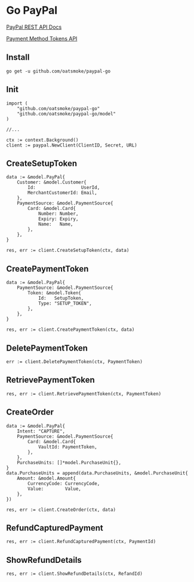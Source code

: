# Go PayPal

[PayPal REST API Docs](https://developer.paypal.com/api/rest/)

[Payment Method Tokens API](https://developer.paypal.com/docs/multiparty/checkout/save-payment-methods/purchase-later/payment-tokens-api/cards/)

## Install
```
go get -u github.com/oatsmoke/paypal-go
```

## Init
```
import (
    "github.com/oatsmoke/paypal-go"
    "github.com/oatsmoke/paypal-go/model"
)

//...

ctx := context.Background()
client := paypal.NewClient(ClientID, Secret, URL)
```

## CreateSetupToken
```
data := &model.PayPal{
	Customer: &model.Customer{
		Id:                 UserId,
		MerchantCustomerId: Email,
	},
	PaymentSource: &model.PaymentSource{
		Card: &model.Card{
			Number: Number,
			Expiry: Expiry,
			Name:   Name,
		},
	},
}

res, err := client.CreateSetupToken(ctx, data)
```

## CreatePaymentToken
```
data := &model.PayPal{
	PaymentSource: &model.PaymentSource{
		Token: &model.Token{
			Id:   SetupToken,
			Type: "SETUP_TOKEN",
		},
	},
}

res, err := client.CreatePaymentToken(ctx, data)
```

## DeletePaymentToken
```
err := client.DeletePaymentToken(ctx, PaymentToken)
```

## RetrievePaymentToken
```
res, err := client.RetrievePaymentToken(ctx, PaymentToken)
```

## CreateOrder
```
data := &model.PayPal{
	Intent: "CAPTURE",
	PaymentSource: &model.PaymentSource{
		Card: &model.Card{
			VaultId: PaymentToken,
		},
	},
	PurchaseUnits: []*model.PurchaseUnit{},
}
data.PurchaseUnits = append(data.PurchaseUnits, &model.PurchaseUnit{
	Amount: &model.Amount{
		CurrencyCode: CurrencyCode,
		Value:        Value,
	},
})

res, err := client.CreateOrder(ctx, data)
```

## RefundCapturedPayment
```
res, err := client.RefundCapturedPayment(ctx, PaymentId)
```

## ShowRefundDetails
```
res, err := client.ShowRefundDetails(ctx, RefandId)
```
